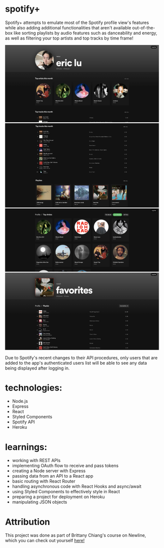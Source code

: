 # spotify+

Spotify+ attempts to emulate most of the Spotify profile view's features while also adding additional functionalities that aren't available out-of-the-box like sorting playlists by audio features such as danceability and energy, as well as filtering your top artists and top tracks by time frame!

<img src="./readme_files/mainpageviewa.png" alt="main login demo">

<img src="./readme_files/mainpageviewb.png" alt="main login demo">

<img src="./readme_files/artistview.png" alt="artistview demo">

<img src="./readme_files/audiofeaturesview.png" alt="audiofeatures demo">

Due to Spotify's recent changes to their API procedures, only users that are added to the app's authenticated users list will be able to see any data being displayed after logging in.

# technologies:

- Node.js
- Express
- React
- Styled Components
- Spotify API
- Heroku

# learnings:

- working with REST APIs
- implementing OAuth flow to receive and pass tokens
- creating a Node server with Express
- passing data from an API to a React app
- basic routing with React Router
- handling asynchronous code with React Hooks and async/await
- using Styled Components to effectively style in React
- preparing a project for deployment on Heroku
- manipulating JSON objects

# Attribution

This project was done as part of Brittany Chiang's course on Newline, which you can check out yourself [here!](https://www.newline.co/courses/build-a-spotify-connected-app/welcome) 